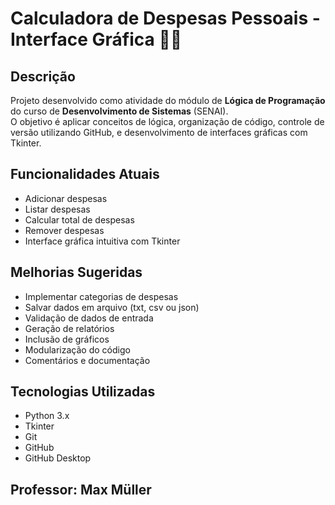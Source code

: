 # Calculadora de Despesas Pessoais - Interface Gráfica 🧮💸

## Descrição
Projeto desenvolvido como atividade do módulo de **Lógica de Programação** do curso de **Desenvolvimento de Sistemas** (SENAI).  
O objetivo é aplicar conceitos de lógica, organização de código, controle de versão utilizando GitHub, e desenvolvimento de interfaces gráficas com Tkinter.

## Funcionalidades Atuais
- Adicionar despesas
- Listar despesas
- Calcular total de despesas
- Remover despesas
- Interface gráfica intuitiva com Tkinter

## Melhorias Sugeridas
- Implementar categorias de despesas
- Salvar dados em arquivo (txt, csv ou json)
- Validação de dados de entrada
- Geração de relatórios
- Inclusão de gráficos
- Modularização do código
- Comentários e documentação

## Tecnologias Utilizadas
- Python 3.x
- Tkinter
- Git
- GitHub
- GitHub Desktop

## Professor: Max Müller
